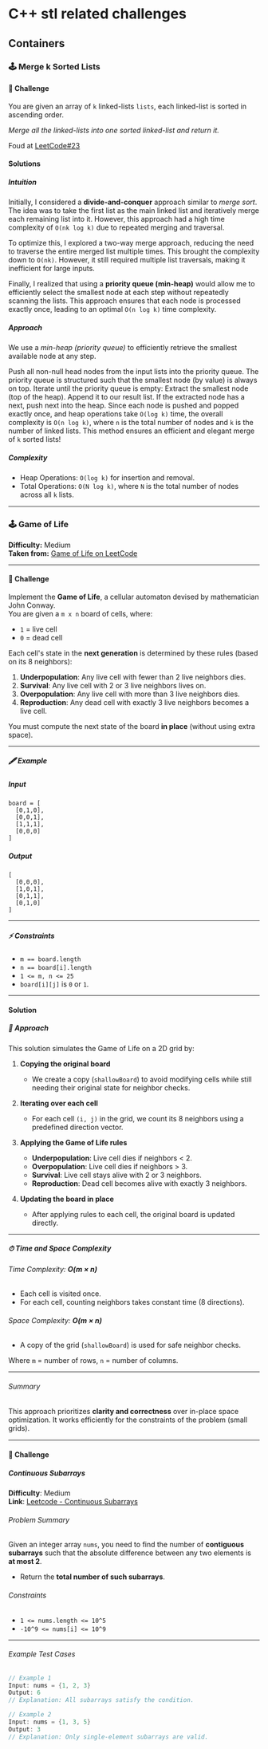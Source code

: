 # C++ stl related challenges

## Containers


### 🕹️ Merge k Sorted Lists
####  📜 Challenge
You are given an array of `k` linked-lists `lists`, each linked-list is sorted in ascending order.

_Merge all the linked-lists into one sorted linked-list and return it._

Foud at [LeetCode#23](https://leetcode.com/problems/merge-k-sorted-lists)

#### Solutions
##### Intuition
Initially, I considered a __divide-and-conquer__ approach similar to _merge sort_. The idea was to take the first list as the main linked list and iteratively merge each remaining list into it. However, this approach had a high time complexity of `O(nk log k)` due to repeated merging and traversal.

To optimize this, I explored a two-way merge approach, reducing the need to traverse the entire merged list multiple times. This brought the complexity down to `O(nk)`. However, it still required multiple list traversals, making it inefficient for large inputs.

Finally, I realized that using a __priority queue (min-heap)__ would allow me to efficiently select the smallest node at each step without repeatedly scanning the lists. This approach ensures that each node is processed exactly once, leading to an optimal `O(n log k)` time complexity.

##### Approach
We use a _min-heap (priority queue)_ to efficiently retrieve the smallest available node at any step.

Push all non-null head nodes from the input lists into the priority queue.
The priority queue is structured such that the smallest node (by value) is always on top.
Iterate until the priority queue is empty:
Extract the smallest node (top of the heap).
Append it to our result list.
If the extracted node has a next, push next into the heap.
Since each node is pushed and popped exactly once, and heap operations take `O(log k)` time, the overall complexity is `O(n log k)`, where `n` is the total number of nodes and `k` is the number of linked lists.
This method ensures an efficient and elegant merge of `k` sorted lists! 

##### Complexity
- Heap Operations: `O(log k)` for insertion and removal.
- Total Operations: `O(N log k)`, where `N` is the total number of nodes across all `k` lists.

<hr style="height:3px; background-color:#AAA; border:none;">

### 🕹️ Game of Life

**Difficulty:** Medium  
**Taken from:** [Game of Life on LeetCode](https://leetcode.com/problems/game-of-life/description/)

---

#### 📜 Challenge

Implement the **Game of Life**, a cellular automaton devised by mathematician John Conway.  
You are given a `m x n` board of cells, where:  

- `1` = live cell  
- `0` = dead cell  

Each cell's state in the **next generation** is determined by these rules (based on its 8 neighbors):

1. **Underpopulation**: Any live cell with fewer than 2 live neighbors dies.  
2. **Survival**: Any live cell with 2 or 3 live neighbors lives on.  
3. **Overpopulation**: Any live cell with more than 3 live neighbors dies.  
4. **Reproduction**: Any dead cell with exactly 3 live neighbors becomes a live cell.  

You must compute the next state of the board **in place** (without using extra space).

---

##### 🖋️ Example

##### Input
```text
board = [
  [0,1,0],
  [0,0,1],
  [1,1,1],
  [0,0,0]
]
```

##### Output
```text
[
  [0,0,0],
  [1,0,1],
  [0,1,1],
  [0,1,0]
]
```

---

##### ⚡ Constraints

- `m == board.length`
- `n == board[i].length`
- `1 <= m, n <= 25`
- `board[i][j]` is `0` or `1`.

----
#### Solution

##### 📝 Approach

This solution simulates the Game of Life on a 2D grid by:  

1. **Copying the original board**  
   - We create a copy (`shallowBoard`) to avoid modifying cells while still needing their original state for neighbor checks.  

2. **Iterating over each cell**  
   - For each cell `(i, j)` in the grid, we count its 8 neighbors using a predefined direction vector.  

3. **Applying the Game of Life rules**  
   - **Underpopulation**: Live cell dies if neighbors < 2.  
   - **Overpopulation**: Live cell dies if neighbors > 3.  
   - **Survival**: Live cell stays alive with 2 or 3 neighbors.  
   - **Reproduction**: Dead cell becomes alive with exactly 3 neighbors.  

4. **Updating the board in place**  
   - After applying rules to each cell, the original board is updated directly.

---

##### ⏱ Time and Space Complexity

###### Time Complexity: **O(m × n)**  
- Each cell is visited once.  
- For each cell, counting neighbors takes constant time (8 directions).  

###### Space Complexity: **O(m × n)**  
- A copy of the grid (`shallowBoard`) is used for safe neighbor checks.

Where `m` = number of rows, `n` = number of columns.

---

###### Summary

This approach prioritizes **clarity and correctness** over in-place space optimization. It works efficiently for the constraints of the problem (small grids).

<hr style="height:3px; background-color:#AAA; border:none;">

#### 📜 Challenge

##### Continuous Subarrays

**Difficulty**: Medium  
**Link**: [Leetcode - Continuous Subarrays](https://leetcode.com/problems/continuous-subarrays)

###### Problem Summary

Given an integer array `nums`, you need to find the number of **contiguous subarrays** such that the absolute difference between any two elements is **at most 2**.

- Return the **total number of such subarrays**.

###### Constraints

- `1 <= nums.length <= 10^5`
- `-10^9 <= nums[i] <= 10^9`

---

###### Example Test Cases

```cpp
// Example 1
Input: nums = {1, 2, 3}
Output: 6
// Explanation: All subarrays satisfy the condition.

// Example 2
Input: nums = {1, 3, 5}
Output: 3
// Explanation: Only single-element subarrays are valid.
```


